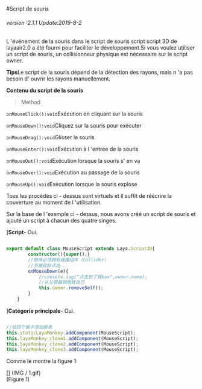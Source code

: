 #Script de souris

###### *version :2.1.1   Update:2019-8-2*

L 'événement de la souris dans le script de souris script script 3D de layaair2.0 a été fourni pour faciliter le développement.Si vous voulez utiliser un script de souris, un collisionneur physique est nécessaire sur le script owner.

**Tips**Le script de la souris dépend de la détection des rayons, mais n 'a pas besoin d' ouvrir les rayons manuellement.

**Contenu du script de la souris**

> Method

`onMouseClick():void`Exécution en cliquant sur la souris

`onMouseDown():void`Cliquez sur la souris pour exécuter

`onMouseDrag():void`Glisser la souris

`onMouseEnter():void`Exécution à l 'entrée de la souris

`onMouseOut():void`Exécution lorsque la souris s' en va

`onMouseOver():void`Exécution au passage de la souris

`onMouseUp():void`Exécution lorsque la souris explose

Tous les procédés ci - dessus sont virtuels et il suffit de réécrire la couverture au moment de l 'utilisation.

Sur la base de l 'exemple ci - dessus, nous avons créé un script de souris et ajouté un script à chacun des quatre singes.

]**Script**- Oui.


```typescript

export default class MouseScript extends Laya.Script3D{
		constructor(){super();}
		//物体必须拥有碰撞组件（Collider）
		//当被鼠标点击
		onMouseDown(e){
			//console.log("点击到了我box",owner.name);
			//从父容器销毁我自己
			this.owner.removeSelf();
		}
	}
```


]**Catégorie principale**- Oui.


```typescript

//给四个猴子添加脚本
this.staticLayaMonkey.addComponent(MouseScript);
this.layaMonkey_clone1.addComponent(MouseScript);
this.layaMonkey_clone2.addComponent(MouseScript);
this.layaMonkey_clone3.addComponent(MouseScript);
```


Comme le montre la figure 1:

[] (IMG / 1.gif) <br > (Figure 1)
